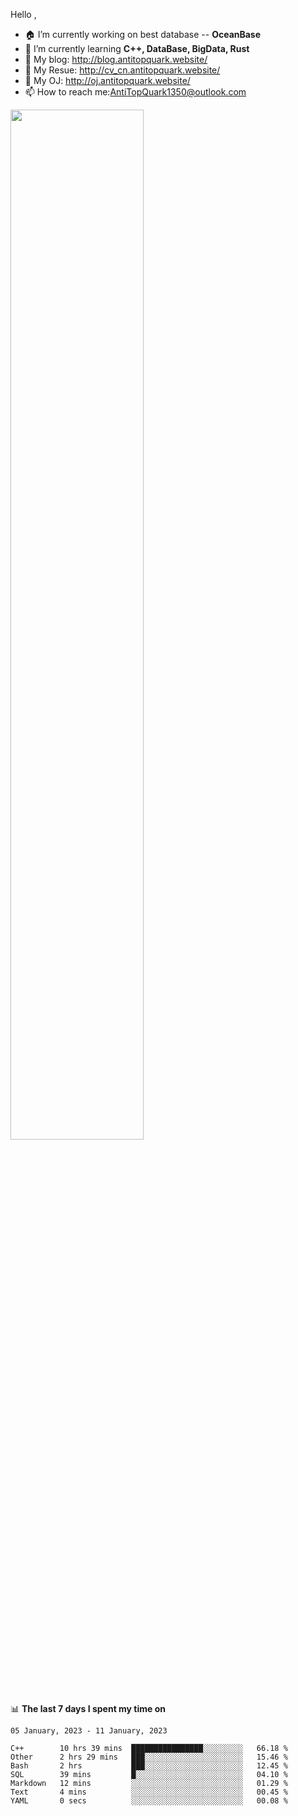 
Hello , 

- 🏠 I’m currently working on best database -- **OceanBase**
- 🌱 I’m currently learning **C++, DataBase, BigData, Rust**
- 🔭 My blog:   http://blog.antitopquark.website/ 
- 👦 My Resue:  http://cv_cn.antitopquark.website/
- 🚉 My OJ:     http://oj.antitopquark.website/
- 📫 How to reach me:AntiTopQuark1350@outlook.com


<img width="65%" src="https://github-readme-stats.vercel.app/api?username=AntiTopQuark&show_icons=true&count_private=true&hide=prs&theme=default_repocard">


📊 **The last 7 days I spent my time on** 

<!--START_SECTION:waka-->
```text
05 January, 2023 - 11 January, 2023

C++        10 hrs 39 mins  ████████████████░░░░░░░░░   66.18 % 
Other      2 hrs 29 mins   ███░░░░░░░░░░░░░░░░░░░░░░   15.46 % 
Bash       2 hrs           ███░░░░░░░░░░░░░░░░░░░░░░   12.45 % 
SQL        39 mins         █░░░░░░░░░░░░░░░░░░░░░░░░   04.10 % 
Markdown   12 mins         ░░░░░░░░░░░░░░░░░░░░░░░░░   01.29 % 
Text       4 mins          ░░░░░░░░░░░░░░░░░░░░░░░░░   00.45 % 
YAML       0 secs          ░░░░░░░░░░░░░░░░░░░░░░░░░   00.08 %
```
<!--END_SECTION:waka-->


